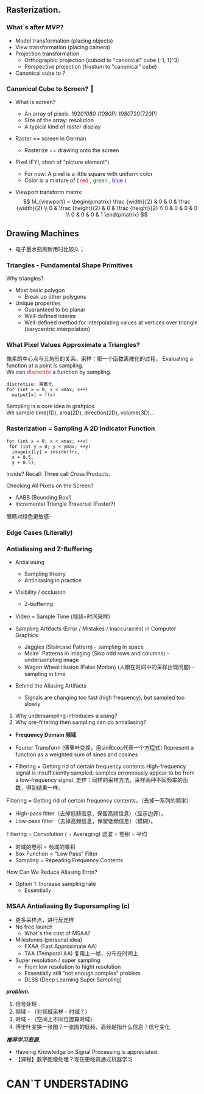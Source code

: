 ## Rasterization.

### What`s after MVP?
- Model transformation (placing objects)
- View transformation (placing camera)
- Projection transformation
  - Orthographic projection (cuboid to "canonical" cube [-1, 1]^3)
  - Perspective projection (frustum to "canonical" cube)
- Canonical cube to ?

### Canonical Cube to Screen? 📝
- What is screen?
  - An array of pixels. 1920*1080 (1080P) 1080*720(720P)
  - Size of the array: resolution
  - A typical kind of raster display
- Raster == screen in German
  - Rasterize == drawing onto the screen
- Pixel (FYI, short of "picture element")
  - For now: A pixel is a little square with uniform color
  - Color is a mixture of ( <font color='red'> red </font>, <font color='green'> green </font>, <font color='blue'> blue </font>) 

- Viewport transform matrix:
$$
M_{viewport} = 
\begin{pmatrix} 
\frac {width}{2} & 0 & 0 & \frac {width}{2} \\ 
0 & \frac {height}{2} & 0 & \frac {height}{2} \\
0 & 0 & 0 & 0 \\
0 & 0 & 0 & 1
\end{pmatrix}
$$

## Drawing Machines
- 电子墨水瓶刷新用时比较久；


### Triangles - Fundamental Shape Primitives
Why triangles?
- Most basic polygon
  - Break up other polygons
- Unique properties
  - Guaranteed to be planar
  - Well-defined interior
  - Well-defined method for interpolating values at vertices over triangle (barycentric interpolation)


### What Pixel Values Approximate a Triangles?
像素的中心点与三角形的关系。采样：把一个函数离散化的过程。
Evaluating a function at a point is sampling.  
We can <font color='red'> discretize </font> a function by sampling.
```
discretize: 离散化
for (int x = 0; x < xmax; x++)
  output[x] = f(x)
```
Sampling is a core idea in grahpics.  
We sample time(1D), area(2D), direction(2D), volume(3D)...

### Rasterization = Sampling A 2D Indicator Function
```
for (int x = 0; x < xmax; ++x) 
 for (int y = 0; y < ymax; ++y) 
  image[x][y] = inside(tri, 
  x + 0.5, 
  y + 0.5); 
```
Inside? Recall: Three call Cross Products.


Checking All Pixels on the Screen?
- AABB (Bounding Box!)
- Incremental Triangle Traversal (Faster?)

眼睛对绿色更敏感-

### Edge Cases (Literally)

### Antialiasing and Z-Buffering

- Antialiasing
  - Sampling theory
  - Antinliasing in practice
- Visibility / occlusion
  - Z-buffering
- Video = Sample Time (视频=时间采样)
- Sampling Artifacts (Error / Mistakes / Inaccuracies) in Computer Graphics
  - Jaggies (Staircase Pattern) - sampling in space
  - Moire` Patterns in imaging (Skip odd rows and columns) - undersampling image
  - Wagon Wheel Illusion (False Motion) (人眼在时间中的采样出现问题) - sampling in time

- Behind the Aliasing Artifacts
  - Signals are changing too fast (high frequency), but sampled too slowly

1. Why undersampling introduces aliasing?
2. Why pre-filtering then sampling can do antialiasing?

- **Frequency Domain 频域**
- Fourier Transform (傅里叶变换，用sin和cos代表一个方程式)
Represent a function as a weighted sum of sines and cosines

- Filtering = Getting rid of certain frequency contents
High-frequency signal is insufficiently sampled: samples erroneously appear to be from a low-frequency signal.
走样：同样的采样方法，采样两种不同频率的函数，得到结果一样。

Filtering = Getting rid of certain frequency contents。（去掉一系列的频率）
- High-pass filter（去掉低频信息，保留高频信息）（显示边界）。
- Low-pass filter （去掉高频信息，保留低频信息）（模糊）。

Filtering = Convolution ( = Averaging)
滤波 = 卷积 = 平均
- 时域的卷积 = 频域的乘积
- Box Function = "Low Pass" Filter
- Sampling = Repeating Frequency Contents

How Can We Reduce Aliasing Error?
- Option 1: Increase sampling rate
  - Essentially

### MSAA Antialiasing By Supersampling (c)
- 更多采样点，进行反走样
- No free launch
  - What`s the cost of MSAA?
- Milestones (personal idea)
  - FXAA (Fast Approximate AA)
  - TAA (Temporal AA) 复用上一帧，分布在时间上
- Super resolution / super sampling
  - From low resolution to hight resolution
  - Essentially still “not enough samples” problem 
  - DLSS (Deep Learning Super Sampling)

***problem.***
1. 信号处理
2. 频域 - （对频域采样 - 时域？）
3. 时域 - （空间上不同位置算时域）
4. 傅里叶变换一张图？一张图的低频、高频是指什么信息？信号变化

***推荐学习资源.***
- Haveing Knowledge on Signal Processing is appreciated.
- 【课程】数字图像处理？现在更经典通过机器学习


# CAN`T UNDERSTADING 